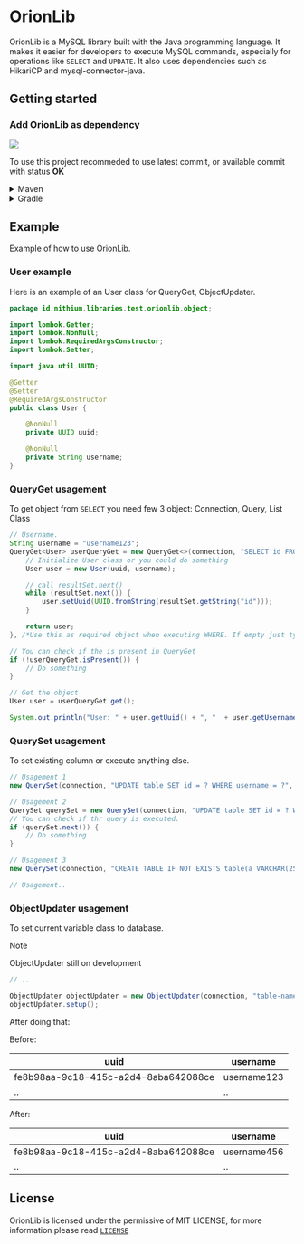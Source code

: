 # OrionLib

OrionLib is a MySQL library built with the Java programming language. It makes it easier for developers to execute MySQL commands, especially for operations like ``SELECT`` and ``UPDATE``. It also uses dependencies such as HikariCP and mysql-connector-java.

## Getting started

### Add OrionLib as dependency
[![](https://jitpack.io/v/NithiumDevelopment/OrionLib.svg)](https://jitpack.io/#NithiumDevelopment/OrionLib)

To use this project recommeded to use latest commit, or available commit with status **OK**

<details>
    <summary>Maven</summary>

```xml
<repositories>
    <repository>
        <id>jitpack.io</id>
        <url>https://jitpack.io</url>
    </repository>
</repositories>

<dependencies>
    <dependency>
        <groupId>com.github.NithiumDevelopment</groupId>
        <artifactId>OrionLib</artifactId>
        <version>VERSION</version>
    </dependency>
</dependencies>
```
</details>

<details>
	<summary>Gradle</summary>

```gradle
allprojects {
    repositories {
        ...
        maven { url 'https://jitpack.io' }
    }
}

dependencies {
    implementation 'com.github.ForestTechMC:ForestRedisAPI:VERSION'
}
```
</details>

## Example

Example of how to use OrionLib.

### User example

Here is an example of an User class for QueryGet, ObjectUpdater.

```java
package id.nithium.libraries.test.orionlib.object;

import lombok.Getter;
import lombok.NonNull;
import lombok.RequiredArgsConstructor;
import lombok.Setter;

import java.util.UUID;

@Getter
@Setter
@RequiredArgsConstructor
public class User {

    @NonNull
    private UUID uuid;

    @NonNull
    private String username;
}
```

### QueryGet usagement

To get object from ``SELECT`` you need few 3 object: Connection, Query, List Class

```java
// Username.
String username = "username123";
QueryGet<User> userQueryGet = new QueryGet<>(connection, "SELECT id FROM table WHERE username = ?", resultSet -> { // use ResultSet to do something, e.g: initialize the class.
    // Initialize User class or you could do something
    User user = new User(uuid, username);

    // call resultSet.next()
    while (resultSet.next()) {
        user.setUuid(UUID.fromString(resultSet.getString("id")));
    }

    return user;
}, /*Use this as required object when executing WHERE. If empty just type List.of()*/ List.of(username));

// You can check if the is present in QueryGet
if (!userQueryGet.isPresent()) {
    // Do something
}

// Get the object
User user = userQueryGet.get();

System.out.println("User: " + user.getUuid() + ", "  + user.getUsername());
```

### QuerySet usagement

To set existing column or execute anything else.

```java
// Usagement 1
new QuerySet(connection, "UPDATE table SET id = ? WHERE username = ?", List.of(uuid, username));

// Usagement 2
QuerySet querySet = new QuerySet(connection, "UPDATE table SET id = ? WHERE username = ?", List.of(uuid, username));
// You can check if thr query is executed.
if (querySet.next()) {
    // Do something
}

// Usagement 3
new QuerySet(connection, "CREATE TABLE IF NOT EXISTS table(a VARCHAR(255), PRIMARY KEY (a))", List.of());

// Usagement..
```

### ObjectUpdater usagement

To set current variable class to database.

> [!NOTE]
> ObjectUpdater still on development

```java
// ..

ObjectUpdater objectUpdater = new ObjectUpdater(connection, "table-name", /*User class that has different variable from database*/ user);
objectUpdater.setup();
```

After doing that:

Before:

| uuid | username |
| --- | --- |
| fe8b98aa-9c18-415c-a2d4-8aba642088ce | username123 |
| .. | .. |

After:

| uuid | username |
| --- | --- |
| fe8b98aa-9c18-415c-a2d4-8aba642088ce | username456 | 
| .. | .. |

## License

OrionLib is licensed under the permissive of MIT LICENSE, for more information please read [`LICENSE`](https://github.com/NithiumDevelopment/OrionLib/blob/master/LICENSE)
